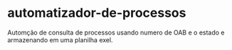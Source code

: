 # automatizador-de-processos
Automção de consulta de processos usando numero de OAB e o estado e armazenando em uma planilha exel.
